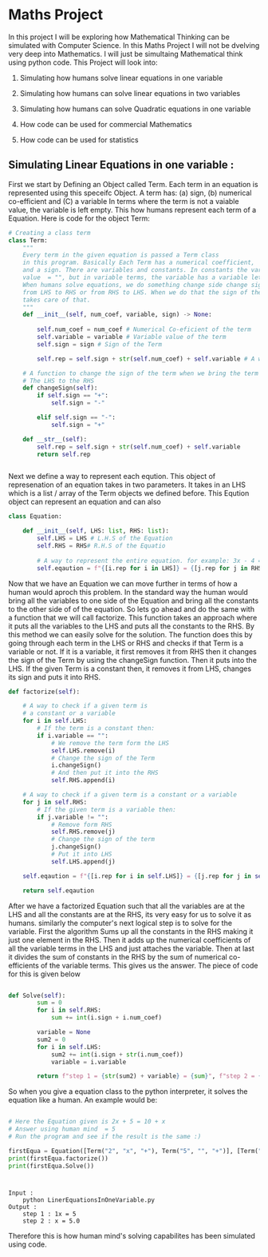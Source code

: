 # Maths Project

 In this project I will be exploring how Mathematical Thinking can be simulated with Computer Science. In this Maths Project I will not be dvelving very deep into Mathematics. I will just be simultaing Mathematical think using python code. This Project will look into:

1. Simulating how humans solve linear equations in one variable

2. Simulating how humans can solve linear equations in two variables

3. Simulating how humans can solve Quadratic equations in one variable

4. How code can be used for commercial Mathematics

5. How code can be used for statistics



## Simulating Linear Equations in one variable :

First we start by Defining an Object called Term. Each term in an equation is represented using this speceifc Object. A term has: (a) sign, (b) numerical co-efficient and (C) a variable In terms where the term is not a vaiable value, the variable is left empty. This how humans represent each term of a Equation. Here is code for the object Term:
```python
# Creating a class term
class Term:
    """
    Every term in the given equation is passed a Term class
    in this program. Basically Each Term has a numerical coefficient,
    and a sign. There are variables and constants. In constants the variable
    value  = "", but in variable terms, the variable has a variable letter.
    When humans solve equations, we do something change side change sign. Where we move a term
    from LHS to RHS or from RHS to LHS. When we do that the sign of the term. The changeSign function
    takes care of that.
    """
    def __init__(self, num_coef, variable, sign) -> None:
        
        self.num_coef = num_coef # Numerical Co-eficient of the term
        self.variable = variable # Variable value of the term
        self.sign = sign # Sign of the Term

        self.rep = self.sign + str(self.num_coef) + self.variable # A way to bring all these Values into 1. Eg: -5x 

    # A function to change the sign of the term when we bring the term from
    # The LHS to the RHS
    def changeSign(self):
        if self.sign == "+":
            self.sign = "-"

        elif self.sign == "-":
            self.sign = "+"

    def __str__(self):
        self.rep = self.sign + str(self.num_coef) + self.variable
        return self.rep



```

Next we define a way to represent each eqution. This object of represenation of an equation takes in two parameters. It takes in an LHS which is a list / array of the Term objects we defined before. This Eqution object can represent an equation and can also 




```python
class Equation:

    def __init__(self, LHS: list, RHS: list):
        self.LHS = LHS # L.H.S of the Equation
        self.RHS = RHS# R.H.S of the Equatio
        
        # A way to represent the entire equation. for example: 3x - 4 = 10
        self.eqaution = f"{[i.rep for i in LHS]} = {[j.rep for j in RHS]}"

```
Now that we have an Equation we can move further in terms of how a human would aproch this problem. In the standard way the human would bring all the variables to one side of the Equation and bring all the constants to the other side of of the equation. So lets go ahead and do the same with a function that we will call factorize. This function takes an approach where it puts all the variables to the LHS and puts all the constants to the RHS. By this method we can easily solve for the solution. The function does this by going through each term in the LHS or RHS and checks if that Term is a variable or not. If it is a variable, it first removes it from RHS then  it changes the sign of the Term by using the changeSign function. Then it puts into the LHS. If the given Term is a constant then, it removes it from LHS, changes its sign and puts it into RHS. 

```python
def factorize(self):

    # A way to check if a given term is 
    # a constant or a variable
    for i in self.LHS:
        # If the term is a constant then:
        if i.variable == "":
            # We remove the term form the LHS
            self.LHS.remove(i)
            # Change the sign of the Term
            i.changeSign()
            # And then put it into the RHS
            self.RHS.append(i)

    # A way to check if a given term is a constant or a variable
    for j in self.RHS:
        # If the given term is a variable then:
        if j.variable != "":
            # Remove form RHS
            self.RHS.remove(j)
            # Change the sign of the term
            j.changeSign()
            # Put it into LHS
            self.LHS.append(j)

    self.eqaution = f"{[i.rep for i in self.LHS]} = {[j.rep for j in self.RHS]}"

    return self.eqaution
```
After we have a factorized Equation such that all the variables are at the LHS and all the constants are at the RHS, its very easy for us to solve it as humans. similarly the computer's next logical step is to solve for the variable. First the algorithm Sums up all the constants in the RHS making it just one element in the RHS. Then it adds up the numerical coefficients of all the variable terms in the LHS and just attaches the variable. Then at last it divides the sum of constants in the RHS by the sum of numerical co-efficients of the variable terms. This gives us the answer. The piece of code for this is given below
```python

def Solve(self):
        sum = 0
        for i in self.RHS:
            sum += int(i.sign + i.num_coef)

        variable = None
        sum2 = 0
        for i in self.LHS:
            sum2 += int(i.sign + str(i.num_coef))
            variable = i.variable

        return f"step 1 = {str(sum2) + variable} = {sum}", f"step 2 = {variable} = {sum/sum2}"

```
So when you give a equation class to the python interpreter, it solves the equation like a human. An example would be:

```python

# Here the Equation given is 2x + 5 = 10 + x
# Answer using human mind  = 5
# Run the program and see if the result is the same :)

firstEqua = Equation([Term("2", "x", "+"), Term("5", "", "+")], [Term("10", "", "+"), Term("1", "x", "+")])
print(firstEqua.factorize())
print(firstEqua.Solve())

```
#
```
Input : 
    python LinerEquationsInOneVariable.py
Output :
    step 1 : 1x = 5
    step 2 : x = 5.0
```
Therefore this is how human mind's solving capabilites has been simulated using code. 
#